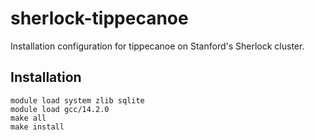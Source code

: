 # sherlock-tippecanoe
Installation configuration for tippecanoe on Stanford's Sherlock cluster.

## Installation

```shell
module load system zlib sqlite
module load gcc/14.2.0
make all
make install
```

